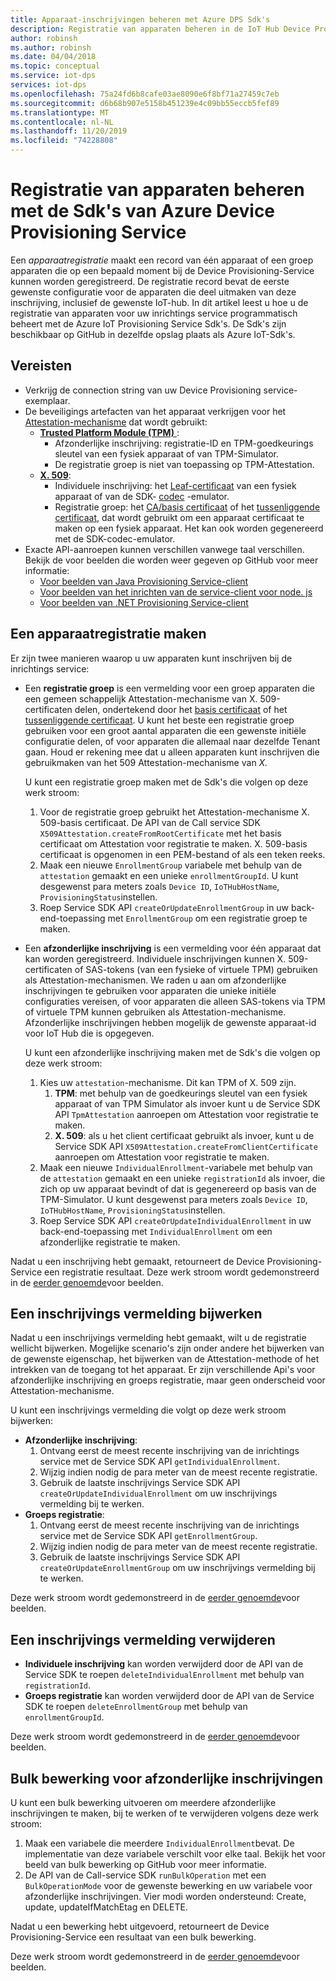 ```yaml
---
title: Apparaat-inschrijvingen beheren met Azure DPS Sdk's
description: Registratie van apparaten beheren in de IoT Hub Device Provisioning Service met behulp van de service-Sdk's
author: robinsh
ms.author: robinsh
ms.date: 04/04/2018
ms.topic: conceptual
ms.service: iot-dps
services: iot-dps
ms.openlocfilehash: 75a24fd6b8cafe03ae8090e6f8bf71a27459c7eb
ms.sourcegitcommit: d6b68b907e5158b451239e4c09bb55eccb5fef89
ms.translationtype: MT
ms.contentlocale: nl-NL
ms.lasthandoff: 11/20/2019
ms.locfileid: "74228808"
---
```

# <a name="how-to-manage-device-enrollments-with-azure-device-provisioning-service-sdks"></a>Registratie van apparaten beheren met de Sdk's van Azure Device Provisioning Service
Een *apparaatregistratie* maakt een record van één apparaat of een groep apparaten die op een bepaald moment bij de Device Provisioning-Service kunnen worden geregistreerd. De registratie record bevat de eerste gewenste configuratie voor de apparaten die deel uitmaken van deze inschrijving, inclusief de gewenste IoT-hub. In dit artikel leest u hoe u de registratie van apparaten voor uw inrichtings service programmatisch beheert met de Azure IoT Provisioning Service Sdk's.  De Sdk's zijn beschikbaar op GitHub in dezelfde opslag plaats als Azure IoT-Sdk's.

## <a name="prerequisites"></a>Vereisten
* Verkrijg de connection string van uw Device Provisioning service-exemplaar.
* De beveiligings artefacten van het apparaat verkrijgen voor het [Attestation-mechanisme](concepts-security.md#attestation-mechanism) dat wordt gebruikt:
    * [**Trusted Platform Module (TPM)** ](/azure/iot-dps/concepts-security#trusted-platform-module):
        * Afzonderlijke inschrijving: registratie-ID en TPM-goedkeurings sleutel van een fysiek apparaat of van TPM-Simulator.
        * De registratie groep is niet van toepassing op TPM-Attestation.
    * [**X. 509**](/azure/iot-dps/concepts-security):
        * Individuele inschrijving: het [Leaf-certificaat](/azure/iot-dps/concepts-security) van een fysiek apparaat of van de SDK- [codec](https://azure.microsoft.com/blog/azure-iot-supports-new-security-hardware-to-strengthen-iot-security/) -emulator.
        * Registratie groep: het [CA/basis certificaat](/azure/iot-dps/concepts-security#root-certificate) of het [tussenliggende certificaat](/azure/iot-dps/concepts-security#intermediate-certificate), dat wordt gebruikt om een apparaat certificaat te maken op een fysiek apparaat.  Het kan ook worden gegenereerd met de SDK-codec-emulator.
* Exacte API-aanroepen kunnen verschillen vanwege taal verschillen. Bekijk de voor beelden die worden weer gegeven op GitHub voor meer informatie:
   * [Voor beelden van Java Provisioning Service-client](https://github.com/Azure/azure-iot-sdk-java/tree/master/provisioning/provisioning-samples)
   * [Voor beelden van het inrichten van de service-client voor node. js](https://github.com/Azure/azure-iot-sdk-node/tree/master/provisioning/service/samples)
   * [Voor beelden van .NET Provisioning Service-client](https://github.com/Azure/azure-iot-sdk-csharp/tree/master/provisioning/service/samples)

## <a name="create-a-device-enrollment"></a>Een apparaatregistratie maken
Er zijn twee manieren waarop u uw apparaten kunt inschrijven bij de inrichtings service:

* Een **registratie groep** is een vermelding voor een groep apparaten die een gemeen schappelijk Attestation-mechanisme van X. 509-certificaten delen, ondertekend door het [basis certificaat](https://docs.microsoft.com/azure/iot-dps/concepts-security#root-certificate) of het [tussenliggende certificaat](https://docs.microsoft.com/azure/iot-dps/concepts-security#intermediate-certificate). U kunt het beste een registratie groep gebruiken voor een groot aantal apparaten die een gewenste initiële configuratie delen, of voor apparaten die allemaal naar dezelfde Tenant gaan. Houd er rekening mee dat u alleen apparaten kunt inschrijven die gebruikmaken van het 509 Attestation-mechanisme van *X.* 

    U kunt een registratie groep maken met de Sdk's die volgen op deze werk stroom:

    1. Voor de registratie groep gebruikt het Attestation-mechanisme X. 509-basis certificaat.  De API van de Call service SDK ```X509Attestation.createFromRootCertificate``` met het basis certificaat om Attestation voor registratie te maken.  X. 509-basis certificaat is opgenomen in een PEM-bestand of als een teken reeks.
    1. Maak een nieuwe ```EnrollmentGroup``` variabele met behulp van de ```attestation``` gemaakt en een unieke ```enrollmentGroupId```.  U kunt desgewenst para meters zoals ```Device ID```, ```IoTHubHostName```, ```ProvisioningStatus```instellen.
    2. Roep Service SDK API ```createOrUpdateEnrollmentGroup``` in uw back-end-toepassing met ```EnrollmentGroup``` om een registratie groep te maken.

* Een **afzonderlijke inschrijving** is een vermelding voor één apparaat dat kan worden geregistreerd. Individuele inschrijvingen kunnen X. 509-certificaten of SAS-tokens (van een fysieke of virtuele TPM) gebruiken als Attestation-mechanismen. We raden u aan om afzonderlijke inschrijvingen te gebruiken voor apparaten die unieke initiële configuraties vereisen, of voor apparaten die alleen SAS-tokens via TPM of virtuele TPM kunnen gebruiken als Attestation-mechanisme. Afzonderlijke inschrijvingen hebben mogelijk de gewenste apparaat-id voor IoT Hub die is opgegeven.

    U kunt een afzonderlijke inschrijving maken met de Sdk's die volgen op deze werk stroom:
    
    1. Kies uw ```attestation```-mechanisme. Dit kan TPM of X. 509 zijn.
        1. **TPM**: met behulp van de goedkeurings sleutel van een fysiek apparaat of van TPM Simulator als invoer kunt u de Service SDK API ```TpmAttestation``` aanroepen om Attestation voor registratie te maken. 
        2. **X. 509**: als u het client certificaat gebruikt als invoer, kunt u de Service SDK API ```X509Attestation.createFromClientCertificate``` aanroepen om Attestation voor registratie te maken.
    2. Maak een nieuwe ```IndividualEnrollment```-variabele met behulp van de ```attestation``` gemaakt en een unieke ```registrationId``` als invoer, die zich op uw apparaat bevindt of dat is gegenereerd op basis van de TPM-Simulator.  U kunt desgewenst para meters zoals ```Device ID```, ```IoTHubHostName```, ```ProvisioningStatus```instellen.
    3. Roep Service SDK API ```createOrUpdateIndividualEnrollment``` in uw back-end-toepassing met ```IndividualEnrollment``` om een afzonderlijke registratie te maken.

Nadat u een inschrijving hebt gemaakt, retourneert de Device Provisioning-Service een registratie resultaat. Deze werk stroom wordt gedemonstreerd in de [eerder genoemde](#prerequisites)voor beelden.

## <a name="update-an-enrollment-entry"></a>Een inschrijvings vermelding bijwerken

Nadat u een inschrijvings vermelding hebt gemaakt, wilt u de registratie wellicht bijwerken.  Mogelijke scenario's zijn onder andere het bijwerken van de gewenste eigenschap, het bijwerken van de Attestation-methode of het intrekken van de toegang tot het apparaat.  Er zijn verschillende Api's voor afzonderlijke inschrijving en groeps registratie, maar geen onderscheid voor Attestation-mechanisme.

U kunt een inschrijvings vermelding die volgt op deze werk stroom bijwerken:
* **Afzonderlijke inschrijving**:
    1. Ontvang eerst de meest recente inschrijving van de inrichtings service met de Service SDK API ```getIndividualEnrollment```.
    2. Wijzig indien nodig de para meter van de meest recente registratie. 
    3. Gebruik de laatste inschrijvings Service SDK API ```createOrUpdateIndividualEnrollment``` om uw inschrijvings vermelding bij te werken.
* **Groeps registratie**:
    1. Ontvang eerst de meest recente inschrijving van de inrichtings service met de Service SDK API ```getEnrollmentGroup```.
    2. Wijzig indien nodig de para meter van de meest recente registratie.
    3. Gebruik de laatste inschrijvings Service SDK API ```createOrUpdateEnrollmentGroup``` om uw inschrijvings vermelding bij te werken.

Deze werk stroom wordt gedemonstreerd in de [eerder genoemde](#prerequisites)voor beelden.

## <a name="remove-an-enrollment-entry"></a>Een inschrijvings vermelding verwijderen

* **Individuele inschrijving** kan worden verwijderd door de API van de Service SDK te roepen ```deleteIndividualEnrollment``` met behulp van ```registrationId```.
* **Groeps registratie** kan worden verwijderd door de API van de Service SDK te roepen ```deleteEnrollmentGroup``` met behulp van ```enrollmentGroupId```.

Deze werk stroom wordt gedemonstreerd in de [eerder genoemde](#prerequisites)voor beelden.

## <a name="bulk-operation-on-individual-enrollments"></a>Bulk bewerking voor afzonderlijke inschrijvingen

U kunt een bulk bewerking uitvoeren om meerdere afzonderlijke inschrijvingen te maken, bij te werken of te verwijderen volgens deze werk stroom:

1. Maak een variabele die meerdere ```IndividualEnrollment```bevat.  De implementatie van deze variabele verschilt voor elke taal.  Bekijk het voor beeld van bulk bewerking op GitHub voor meer informatie.
2. De API van de Call-service SDK ```runBulkOperation``` met een ```BulkOperationMode``` voor de gewenste bewerking en uw variabele voor afzonderlijke inschrijvingen. Vier modi worden ondersteund: Create, update, updateIfMatchEtag en DELETE.

Nadat u een bewerking hebt uitgevoerd, retourneert de Device Provisioning-Service een resultaat van een bulk bewerking.

Deze werk stroom wordt gedemonstreerd in de [eerder genoemde](#prerequisites)voor beelden.
